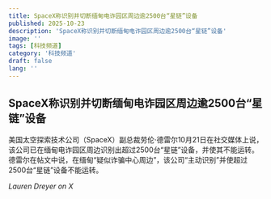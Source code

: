 ```yaml
---
title: SpaceX称识别并切断缅甸电诈园区周边逾2500台“星链”设备
published: 2025-10-23
description: 'SpaceX称识别并切断缅甸电诈园区周边逾2500台“星链”设备'
image: ''
tags: [科技频道]
category: '科技频道'
draft: false
lang: ''
---
```


## SpaceX称识别并切断缅甸电诈园区周边逾2500台“星链”设备

美国太空探索技术公司（SpaceX）副总裁劳伦·德雷尔10月21日在社交媒体上说，该公司已在缅甸电诈园区周边识别出超过2500台“星链”设备，并使其不能运转。
德雷尔在帖文中说，在缅甸“疑似诈骗中心周边”，该公司“主动识别”并使超过2500台“星链”设备不能运转。

*Lauren Dreyer on X*
